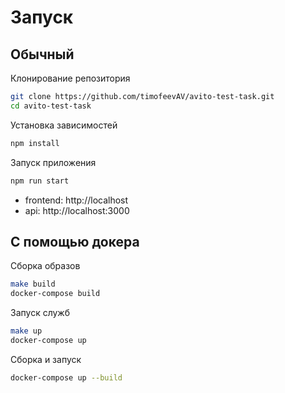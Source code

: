 # Запуск

## Обычный

Клонирование репозитория

```sh
git clone https://github.com/timofeevAV/avito-test-task.git
cd avito-test-task
```

Установка зависимостей

```sh
npm install
```

Запуск приложения

```sh
npm run start
```

- frontend: http://localhost
- api: http://localhost:3000

## С помощью докера

Сборка образов

```sh
make build
docker-compose build
```

Запуск служб

```sh
make up
docker-compose up
```

Сборка и запуск

```sh
docker-compose up --build
```
